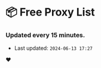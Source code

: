 # :package: Free Proxy List
### Updated every 15 minutes.

- Last updated: `2024-06-13 17:27`

:heart:
